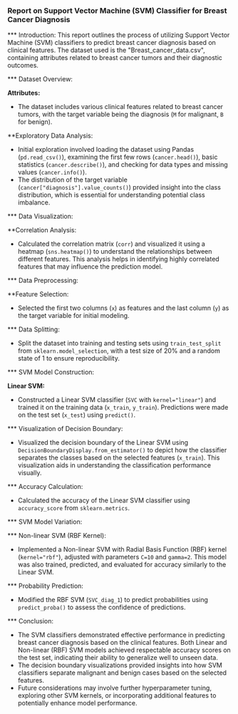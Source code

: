 ### Report on Support Vector Machine (SVM) Classifier for Breast Cancer Diagnosis

*** Introduction:
 This report outlines the process of utilizing Support Vector Machine (SVM) classifiers to predict breast cancer diagnosis based on clinical features. 
The dataset used is the "Breast_cancer_data.csv", containing attributes related to breast cancer tumors and their diagnostic outcomes.

*** Dataset Overview:

**Attributes:**
- The dataset includes various clinical features related to breast cancer tumors, with the target variable being the diagnosis (`M` for malignant, `B` for benign).
  
**Exploratory Data Analysis:
- Initial exploration involved loading the dataset using Pandas (`pd.read_csv()`), examining the first few rows (`cancer.head()`), basic statistics
    (`cancer.describe()`), and checking for data types and missing values (`cancer.info()`).
- The distribution of the target variable (`cancer["diagnosis"].value_counts()`) provided insight into the class distribution, which is essential for
    understanding potential class imbalance.

*** Data Visualization:

**Correlation Analysis:
- Calculated the correlation matrix (`corr`) and visualized it using a heatmap (`sns.heatmap()`) to understand the relationships between different features.
    This analysis helps in identifying highly correlated features that may influence the prediction model.

*** Data Preprocessing:

**Feature Selection:
- Selected the first two columns (`x`) as features and the last column (`y`) as the target variable for initial modeling.

*** Data Splitting:
- Split the dataset into training and testing sets using `train_test_split` from `sklearn.model_selection`, with a test size of 20% and a random state of 1
  to ensure reproducibility.

*** SVM Model Construction:

**Linear SVM:**
- Constructed a Linear SVM classifier (`SVC` with `kernel="linear"`) and trained it on the training data (`x_train`, `y_train`). Predictions were made on the
  test set (`x_test`) using `predict()`.

*** Visualization of Decision Boundary:
- Visualized the decision boundary of the Linear SVM using `DecisionBoundaryDisplay.from_estimator()` to depict how the classifier separates the classes
  based on the selected features (`x_train`). This visualization aids in understanding the classification performance visually.

*** Accuracy Calculation:
- Calculated the accuracy of the Linear SVM classifier using `accuracy_score` from `sklearn.metrics`.

*** SVM Model Variation:

*** Non-linear SVM (RBF Kernel):
- Implemented a Non-linear SVM with Radial Basis Function (RBF) kernel (`kernel="rbf"`), adjusted with parameters `C=10` and `gamma=2`. This model was also
    trained, predicted, and evaluated for accuracy similarly to the Linear SVM.

*** Probability Prediction:
- Modified the RBF SVM (`SVC_diag_1`) to predict probabilities using `predict_proba()` to assess the confidence of predictions.

*** Conclusion:
- The SVM classifiers demonstrated effective performance in predicting breast cancer diagnosis based on the clinical features. Both Linear and Non-linear (RBF)
  SVM models achieved respectable accuracy scores on the test set, indicating their ability to generalize well to unseen data.
- The decision boundary visualizations provided insights into how SVM classifiers separate malignant and benign cases based on the selected features.
- Future considerations may involve further hyperparameter tuning, exploring other SVM kernels, or incorporating additional features to potentially enhance
  model performance.

  

